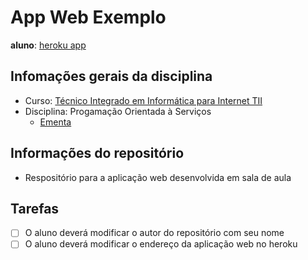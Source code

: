 # App Web Exemplo

**aluno**: 
[heroku app](https://herokuapp.com/)

## Infomações gerais da disciplina

- Curso: [Técnico Integrado em Informática para Internet TII](http://diatinf.ifrn.edu.br/doku.php?id=cursos:tecnicos:ii:start)
- Disciplina: Progamação Orientada à Serviços
  - [Ementa](http://diatinf.ifrn.edu.br/lib/exe/fetch.php?media=cursos:tecnicos:ii:info4_-_programacao_orientada_a_servicos.pdf)

## Informações do repositório

- Respositório para a aplicação web desenvolvida em sala de aula

## Tarefas
- [ ] O aluno deverá modificar o autor do repositório com seu nome
- [ ] O aluno deverá modificar o endereço da aplicação web no heroku
